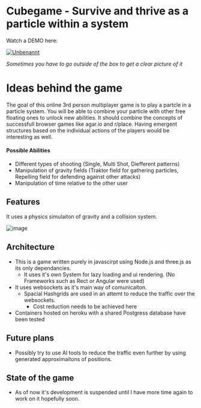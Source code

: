 # Cubegame - Survive and thrive as a particle within a system

Watch a DEMO here:

[![Unbenannt](https://github.com/user-attachments/assets/f59e96da-b63d-4024-85ea-218ced2890b0)](https://www.youtube.com/watch?v=XrRKkv0ZK84)

*Sometimes you have to go outside of the box to get a clear picture of it*

# Ideas behind the game

The goal of this online 3rd person multiplayer game is to play a partcle in a particle system.
You will be able to combine your particle with other free floating ones to unlock new abilities.
It should combine the concepts of successfull browser games like agar.io and r/place. 
Having emergent structures based on the individual actions of the players would be interesting as well.

#### Possible Abilities
+ Different types of shooting (Single, Multi Shot, Diefferent patterns)
+ Manipulation of gravity fields (Traktor field for gathering particles, Repelling field for defending against other attacks)
+ Manipulation of time relative to the other user

## Features

It uses a physics simulaiton of gravity and a collision system.

![image](https://github.com/user-attachments/assets/ee597f88-439e-4fef-a4ae-11f02557da14)

## Architecture

+ This is a game written purely in javascirpt using Node.js and three.js as its only dependancies.
  + It uses it's own System for lazy loading and ui rendering. (No Frameworks such as Rect or Angular were used)
+ It uses websockets as it's main way of comunicaiton.
  + Spacial Hashgrids are used in an attemt to reduce the traffic over the websockets.
    + Cost reduction needs to be achieved here
+ Containers hosted on heroku with a shared Postgress database have been tested

## Future plans

+ Possibly try to use AI tools to reduce the traffic even further by using generated approximaitons of positions.

## State of the game

+ As of now it's development is suspended until I have more time again to work on it hopefully soon.
